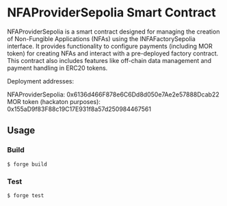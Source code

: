 # NFAProviderSepolia Smart Contract

NFAProviderSepolia is a smart contract designed for managing the creation of Non-Fungible Applications (NFAs) using the INFAFactorySepolia interface. It provides functionality to configure payments (including MOR token) for creating NFAs and interact with a pre-deployed factory contract. This contract also includes features like off-chain data management and payment handling in ERC20 tokens.

Deployment addresses:

NFAProviderSepolia: 0x6136d466F878e6C6Dd8d050e7Ae2e57888Dcab22
MOR token (hackaton purposes): 0x155aD9f83F88c19C17E931f8a57d250984467561

## Usage

### Build

```shell
$ forge build
```

### Test

```shell
$ forge test
```

